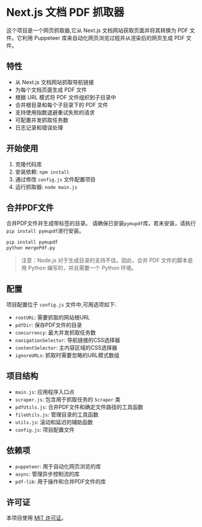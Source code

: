 # Next.js 文档 PDF 抓取器

这个项目是一个网页抓取器,它从 Next.js 文档网站获取页面并将其转换为 PDF 文件。它利用 Puppeteer 库来自动化网页浏览过程并从渲染后的网页生成 PDF 文件。

## 特性

- 从 Next.js 文档网站抓取导航链接
- 为每个文档页面生成 PDF 文件
- 根据 URL 模式将 PDF 文件组织到子目录中
- 合并根目录和每个子目录下的 PDF 文件
- 支持使用指数退避重试失败的请求
- 可配置并发抓取任务数
- 日志记录和错误处理

## 开始使用

1. 克隆代码库
2. 安装依赖: `npm install`
3. 通过修改 `config.js` 文件配置项目
4. 运行抓取器: `node main.js`

## 合并PDF文件

合并PDF文件并生成带标签的目录。
请确保已安装`pymupdf`库，若未安装，请执行`pip install pymupdf`进行安装。

```bash
pip install pymupdf
python mergePdf.py
```
> 注意：Node.js 对于生成目录的支持不佳。因此，合并 PDF 文件的脚本是用 Python 编写的，并且需要一个 Python 环境。

## 配置

项目配置位于 `config.js` 文件中,可用选项如下:

- `rootURL`: 需要抓取的网站根URL
- `pdfDir`: 保存PDF文件的目录
- `concurrency`: 最大并发抓取任务数
- `navigationSelector`: 导航链接的CSS选择器
- `contentSelector`: 主内容区域的CSS选择器  
- `ignoreURLs`: 抓取时需要忽略的URL模式数组

## 项目结构

- `main.js`: 应用程序入口点
- `scraper.js`: 包含用于抓取任务的 `Scraper` 类
- `pdfUtils.js`: 合并PDF文件和确定文件路径的工具函数
- `fileUtils.js`: 管理目录的工具函数
- `utils.js`: 滚动和延迟的辅助函数
- `config.js`: 项目配置文件

## 依赖项

- `puppeteer`: 用于自动化网页浏览的库
- `async`: 管理异步控制流的库
- `pdf-lib`: 用于操作和合并PDF文件的库

## 许可证

本项目使用 [MIT 许可证](LICENSE)。
